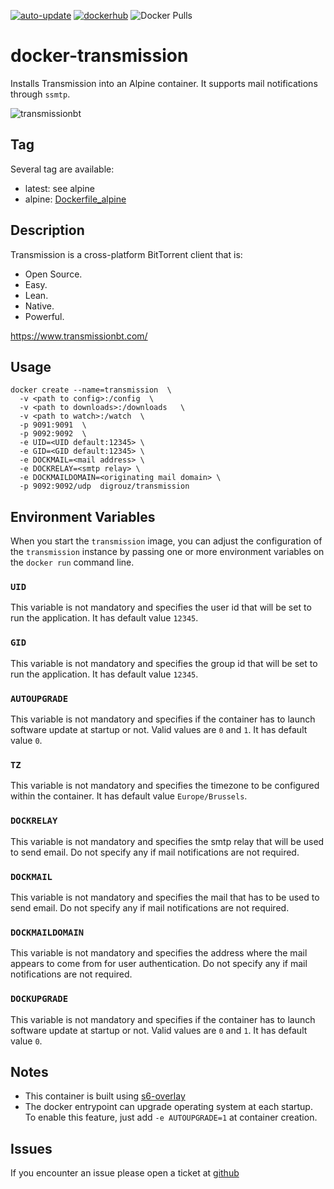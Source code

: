 [![auto-update](https://github.com/digrouz/docker-transmission/actions/workflows/auto-update.yml/badge.svg)](https://github.com/digrouz/docker-transmission/actions/workflows/auto-update.yml)
[![dockerhub](https://github.com/digrouz/docker-transmission/actions/workflows/dockerhub.yml/badge.svg)](https://github.com/digrouz/docker-transmission/actions/workflows/dockerhub.yml)
![Docker Pulls](https://img.shields.io/docker/pulls/digrouz/transmission)

# docker-transmission
Installs Transmission into an Alpine container. It supports mail notifications through `ssmtp`.

![transmissionbt](https://upload.wikimedia.org/wikipedia/commons/archive/6/6d/20080126162557%21Transmission_icon.png)

## Tag
Several tag are available:
* latest: see alpine
* alpine: [Dockerfile_alpine](https://github.com/digrouz/docker-transmission/blob/master/Dockerfile_alpine)


## Description

Transmission is a cross-platform BitTorrent client that is:
- Open Source.
- Easy.
- Lean.
- Native.
- Powerful.

https://www.transmissionbt.com/

## Usage
    docker create --name=transmission  \
      -v <path to config>:/config  \
      -v <path to downloads>:/downloads   \
      -v <path to watch>:/watch  \
      -p 9091:9091  \
      -p 9092:9092  \
      -e UID=<UID default:12345> \
      -e GID=<GID default:12345> \
      -e DOCKMAIL=<mail address> \
      -e DOCKRELAY=<smtp relay> \
      -e DOCKMAILDOMAIN=<originating mail domain> \
      -p 9092:9092/udp  digrouz/transmission

## Environment Variables

When you start the `transmission` image, you can adjust the configuration of the `transmission` instance by passing one or more environment variables on the `docker run` command line.

### `UID`

This variable is not mandatory and specifies the user id that will be set to run the application. It has default value `12345`.

### `GID`

This variable is not mandatory and specifies the group id that will be set to run the application. It has default value `12345`.

### `AUTOUPGRADE`

This variable is not mandatory and specifies if the container has to launch software update at startup or not. Valid values are `0` and `1`. It has default value `0`.

### `TZ`

This variable is not mandatory and specifies the timezone to be configured within the container. It has default value `Europe/Brussels`.

### `DOCKRELAY`

This variable is not mandatory and specifies the smtp relay that will be used to send email. Do not specify any if mail notifications are not required.

### `DOCKMAIL`

This variable is not mandatory and specifies the mail that has to be used to send email. Do not specify any if mail notifications are not required.

### `DOCKMAILDOMAIN`

This variable is not mandatory and specifies the address where the mail appears to come from for user authentication. Do not specify any if mail notifications are not required.

### `DOCKUPGRADE`

This variable is not mandatory and specifies if the container has to launch software update at startup or not. Valid values are `0` and `1`. It has default value `0`.

## Notes

* This container is built using [s6-overlay](https://github.com/just-containers/s6-overlay)
* The docker entrypoint can upgrade operating system at each startup. To enable this feature, just add `-e AUTOUPGRADE=1` at container creation.

## Issues

If you encounter an issue please open a ticket at [github](https://github.com/digrouz/docker-transmission/issues)
